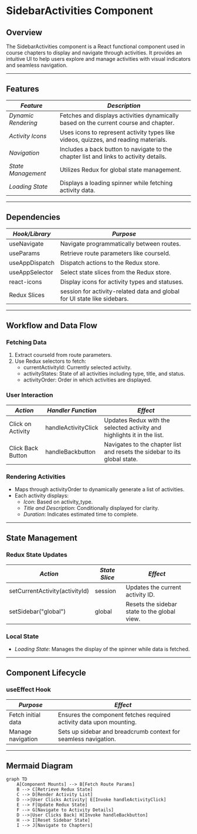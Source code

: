 # SidebarActivities Component

## Overview
The SidebarActivities component is a React functional component used in course chapters to display and navigate through activities. It provides an intuitive UI to help users explore and manage activities with visual indicators and seamless navigation.

---

## Features
| *Feature*              | *Description*                                                                 |
|---------------------------|---------------------------------------------------------------------------------|
| *Dynamic Rendering*     | Fetches and displays activities dynamically based on the current course and chapter. |
| *Activity Icons*        | Uses icons to represent activity types like videos, quizzes, and reading materials. |
| *Navigation*            | Includes a back button to navigate to the chapter list and links to activity details. |
| *State Management*      | Utilizes Redux for global state management.                                      |
| *Loading State*         | Displays a loading spinner while fetching activity data.                        |

---

## Dependencies
| *Hook/Library*    | *Purpose*                                                                                  |
|----------------------|----------------------------------------------------------------------------------------------|
| useNavigate        | Navigate programmatically between routes.                                                   |
| useParams          | Retrieve route parameters like courseId.                                                  |
| useAppDispatch     | Dispatch actions to the Redux store.                                                        |
| useAppSelector     | Select state slices from the Redux store.                                                   |
| react-icons        | Display icons for activity types and statuses.                                              |
| Redux Slices         | session for activity-related data and global for UI state like sidebars.                |

---

## Workflow and Data Flow

### Fetching Data
1. Extract courseId from route parameters.
2. Use Redux selectors to fetch:
   - currentActivityId: Currently selected activity.
   - activityStates: State of all activities including type, title, and status.
   - activityOrder: Order in which activities are displayed.

### User Interaction
| *Action*              | *Handler Function*         | *Effect*                                                                 |
|--------------------------|------------------------------|-----------------------------------------------------------------------------|
| Click on Activity        | handleActivityClick        | Updates Redux with the selected activity and highlights it in the list.    |
| Click Back Button        | handleBackbutton           | Navigates to the chapter list and resets the sidebar to its global state.  |

### Rendering Activities
- Maps through activityOrder to dynamically generate a list of activities.
- Each activity displays:
  - *Icon*: Based on activity_type.
  - *Title and Description*: Conditionally displayed for clarity.
  - *Duration*: Indicates estimated time to complete.

---

## State Management

### Redux State Updates
| *Action*                   | *State Slice*      | *Effect*                                                                 |
|-------------------------------|----------------------|-----------------------------------------------------------------------------|
| setCurrentActivity(activityId) | session           | Updates the current activity ID.                                           |
| setSidebar("global")        | global             | Resets the sidebar state to the global view.                               |

### Local State
- *Loading State*: Manages the display of the spinner while data is fetched.

---

## Component Lifecycle
### useEffect Hook
| *Purpose*          | *Effect*                                                                                  |
|-----------------------|--------------------------------------------------------------------------------------------|
| Fetch initial data    | Ensures the component fetches required activity data upon mounting.                        |
| Manage navigation     | Sets up sidebar and breadcrumb context for seamless navigation.                           |

---

## Mermaid Diagram
```mermaid
graph TD
    A[Component Mounts] --> B[Fetch Route Params]
    B --> C[Retrieve Redux State]
    C --> D[Render Activity List]
    D -->|User Clicks Activity| E[Invoke handleActivityClick]
    E --> F[Update Redux State]
    F --> G[Navigate to Activity Details]
    D -->|User Clicks Back| H[Invoke handleBackbutton]
    H --> I[Reset Sidebar State]
    I --> J[Navigate to Chapters]
